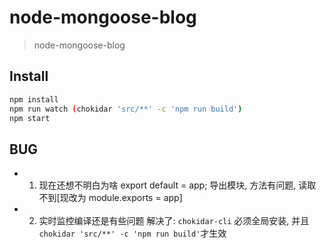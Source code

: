 # node-mongoose-blog
> node-mongoose-blog

## Install

```bash
npm install
npm run watch (chokidar 'src/**' -c 'npm run build')
npm start
```

## BUG

- 1. 现在还想不明白为啥 export default = app; 导出模块, 方法有问题, 读取不到[现改为 module.exports = app]
- 2. 实时监控编译还是有些问题
  解决了:
  `chokidar-cli` 必须全局安装, 并且 `chokidar 'src/**' -c 'npm run build'`才生效
